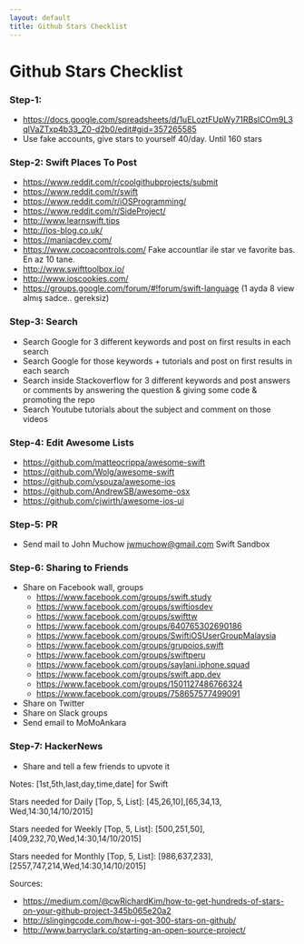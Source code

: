 ```yaml
---
layout: default
title: Github Stars Checklist
---
```


# Github Stars Checklist

### Step-1:

- https://docs.google.com/spreadsheets/d/1uELoztFUpWy71RBsICOm9L3qlVaZTxp4b33_Z0-d2b0/edit#gid=357265585
- Use fake accounts, give stars to yourself 40/day. Until 160 stars 


### Step-2: Swift Places To Post

- https://www.reddit.com/r/coolgithubprojects/submit
- https://www.reddit.com/r/swift
- https://www.reddit.com/r/iOSProgramming/
- https://www.reddit.com/r/SideProject/
- http://www.learnswift.tips
- http://ios-blog.co.uk/
- https://maniacdev.com/
- https://www.cocoacontrols.com/ Fake accountlar ile star ve favorite bas. En az 10 tane.
- http://www.swifttoolbox.io/
- http://www.ioscookies.com/
- https://groups.google.com/forum/#!forum/swift-language  (1 ayda 8 view almış sadce.. gereksiz)


### Step-3: Search

- Search Google for 3 different keywords and post on first results in each search
- Search Google for those keywords + tutorials and post on first results in each search
- Search inside Stackoverflow for 3 different keywords and post answers or comments by answering the question & giving some code & promoting the repo
- Search Youtube tutorials about the subject and comment on those videos


### Step-4: Edit Awesome Lists

- https://github.com/matteocrippa/awesome-swift
- https://github.com/Wolg/awesome-swift
- https://github.com/vsouza/awesome-ios
- https://github.com/AndrewSB/awesome-osx
- https://github.com/cjwirth/awesome-ios-ui

### Step-5: PR

- Send mail to John Muchow <jwmuchow@gmail.com> Swift Sandbox


### Step-6: Sharing to Friends

- Share on Facebook wall, groups
  - https://www.facebook.com/groups/swift.study
  - https://www.facebook.com/groups/swiftiosdev
  - https://www.facebook.com/groups/swifttw
  - https://www.facebook.com/groups/640765302690186
  - https://www.facebook.com/groups/SwiftiOSUserGroupMalaysia
  - https://www.facebook.com/groups/grupoios.swift
  - https://www.facebook.com/groups/swiftperu
  - https://www.facebook.com/groups/saylani.iphone.squad
  - https://www.facebook.com/groups/swift.app.dev
  - https://www.facebook.com/groups/1501127486766324
  - https://www.facebook.com/groups/758657577499091
- Share on Twitter
- Share on Slack groups
- Send email to MoMoAnkara

### Step-7: HackerNews

- Share and tell a few friends to upvote it


Notes: [1st,5th,last,day,time,date] for Swift

Stars needed for Daily [Top, 5, List]: [45,26,10],[65,34,13, Wed,14:30,14/10/2015]

Stars needed for Weekly [Top, 5, List]: [500,251,50],[409,232,70,Wed,14:30,14/10/2015]

Stars needed for Monthly [Top, 5, List]: [986,637,233],[2557,747,214,Wed,14:30,14/10/2015]



Sources:

- https://medium.com/@cwRichardKim/how-to-get-hundreds-of-stars-on-your-github-project-345b065e20a2
- http://slingingcode.com/how-i-got-300-stars-on-github/
- http://www.barryclark.co/starting-an-open-source-project/
